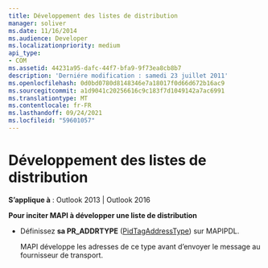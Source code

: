 ```yaml
---
title: Développement des listes de distribution
manager: soliver
ms.date: 11/16/2014
ms.audience: Developer
ms.localizationpriority: medium
api_type:
- COM
ms.assetid: 44231a95-dafc-44f7-bfa9-9f73ea8cb8b7
description: 'Derniére modification : samedi 23 juillet 2011'
ms.openlocfilehash: 0d0bd0780d8148346e7a18017f0d66d672b16ac9
ms.sourcegitcommit: a1d9041c20256616c9c183f7d1049142a7ac6991
ms.translationtype: MT
ms.contentlocale: fr-FR
ms.lasthandoff: 09/24/2021
ms.locfileid: "59601057"
---
```

# <a name="expanding-distribution-lists"></a>Développement des listes de distribution

  
  
**S’applique à** : Outlook 2013 | Outlook 2016 
  
 **Pour inciter MAPI à développer une liste de distribution**
  
- Définissez **sa PR_ADDRTYPE** ([PidTagAddressType](pidtagaddresstype-canonical-property.md)) sur MAPIPDL.
    
    MAPI développe les adresses de ce type avant d’envoyer le message au fournisseur de transport.
    

